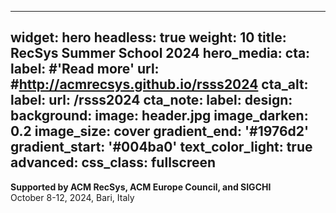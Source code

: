 
---
widget: hero
headless: true
weight: 10
title: RecSys Summer School 2024
hero_media: 
cta:
  label: #'**Read more**'
  url: #http://acmrecsys.github.io/rsss2024
cta_alt:
  label: 
  url: /rsss2024
cta_note:
  label: 
design:
  background:
    image: header.jpg
    image_darken: 0.2
    image_size: cover
    gradient_end: '#1976d2'
    gradient_start: '#004ba0'
    text_color_light: true
advanced:
  css_class: fullscreen
---

**Supported by ACM RecSys, ACM Europe Council, and SIGCHI**  
October 8-12, 2024, Bari, Italy


